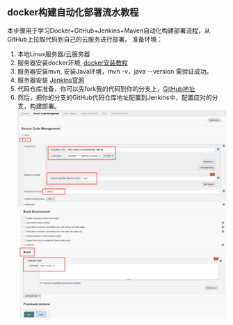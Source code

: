 ## docker构建自动化部署流水教程
本步骤用于学习Docker+GitHub+Jenkins+Maven自动化构建部署流程，从GitHub上拉取代码到自己的云服务进行部署。
准备环境：  
1. 本地Linux服务器/云服务器    
2. 服务器安装docker环境, [docker安装教程](https://blog.csdn.net/doinbb/article/details/103034608)      
3. 服务器安装mvn, 安装Java环境，mvn -v，java --version 需验证成功。   
4. 服务器安装 [Jenkins官网](https://www.jenkins.io/zh/doc/pipeline/tour/getting-started/)     
5. 代码仓库准备，你可以先fork我的代码到你的分支上，[GitHub地址](https://github.com/doinb08/bat_offer.git)  
6. 然后，把你的分支的GitHub代码仓库地址配置到Jenkins中，配置应对的分支，构建部署。  
![Jenkins配置GitHub地址](images/config_github_ur1.png)    
![Jenkins配置需要执行的脚本build.sh](images/config_shell.png)    